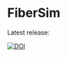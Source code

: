 # FiberSim

Latest release:

[![DOI](https://zenodo.org/badge/DOI/10.5281/zenodo.4966312.svg)](https://doi.org/10.5281/zenodo.4966312)



